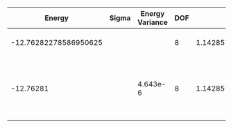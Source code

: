 | Energy                | Sigma | Energy Variance | DOF | Einf              | Method                                                       | Data Repository                    |
|-----------------------|-------|-----------------|-----|-------------------|--------------------------------------------------------------|------------------------------------|
| -12.76282278586950625 |       |                 | 8   | 1.142857142857143 | Lanczos (Quspin + Scipy)                                     | https://weinbe58.github.io/QuSpin/ |
| -12.76281             |       | 4.643e-6        | 8   | 1.142857142857143 | DMRG (MaxBondDim = 1550, Extrap Energy = -12.762823 +/- 2.e-6) |                                    |
